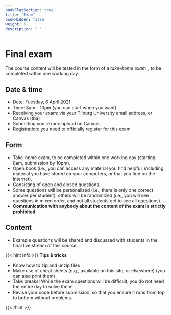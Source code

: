 ```yaml
---
bookFlatSection: true
title: "Exam"
bookHidden: false
weight: 5
description: " "
---
```


# Final exam

The course content will be tested in the form of a _take-home exam__, to be completed within one working day.

## Date & time

- Date: Tuesday, 6 April 2021
- Time: 8am - 10pm (you can start when you want)
- Receiving your exam: via your Tilburg University email address, or Canvas (tba)
- Submitting your exam: upload on Canvas
- Registration: you need to officially register for this exam

## Form

- Take-home exam, to be completed within one working day (starting 8am, submission by 10pm).
- Open book (i.e., you can access any material you find helpful, including material you have stored on your computers, or that you find on the internet).
- Consisting of open and closed questions.
- Some questions will be personalized (i.e., there is only one correct answer per student), others will be randomized (i.e., you will see questions in mixed order, and not all students get to see all questions).
- __Communication with anybody about the content of the exam is strictly prohibited.__

## Content

- Example questions will be shared and discussed with students in the final live stream of this course.

{{< hint info >}}
__Tips & tricks__
- Know how to zip and unzip files
- Make use of cheat sheets (e.g., available on this site, or elsewhere) (you can also print them)
- Take breaks! While the exam questions will be difficult, you do not need the entire day to solve them!
- Revise your code before submission, so that you ensure it runs from top to bottom without problems.

{{< /hint >}}

<!--
## Structure

The exam covers both a theoretical and practical component. The former involves a set of multiple choice questions to be completed on TestVision. The latter tests students' ability to scrape specified fields from an interactive website, quickly get up to a speed with an API they have never used before, read its documentation, and go through a series of multi-step problems.

#### 1. Theory (50%)
- Mix of multiple choice and open questions
  - 40 points MC (about 16-20 questions)
  - 10 points open questions (3-4 questions)

#### 2. Practical (50%)
- Multi-probems covering both the web scraping and APIs tutorials
- Question about the team project


Note: the exact number of points and questions on the exam may vary slightly.


<!-- POST-COVID

* Downloading files (C:\users\[your username]) versus Jupyter’s default startup directory (c:\users\default) – practice that!

* Websites blocked, except [jsonviewer.stack.hu](jsonviewer.stack.hu)

* Be there about 15 minutes earlier to start up your computer

* Find programs via the start menu – do not install Jupyter or any package yourself

-->
